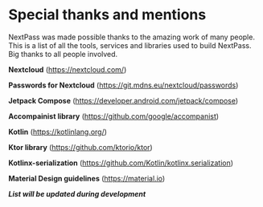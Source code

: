 # Special thanks and mentions

NextPass was made possible thanks to the amazing work of many people. This is a list of all the tools, services and libraries used to build NextPass. Big thanks to all people involved.

**Nextcloud** (https://nextcloud.com/)

**Passwords for Nextcloud** (https://git.mdns.eu/nextcloud/passwords)

**Jetpack Compose** (https://developer.android.com/jetpack/compose)

**Accompainist library** (https://github.com/google/accompanist)

**Kotlin** (https://kotlinlang.org/)

**Ktor library** (https://github.com/ktorio/ktor)

**Kotlinx-serialization** (https://github.com/Kotlin/kotlinx.serialization)

**Material Design guidelines** (https://material.io)


***List will be updated during development***
